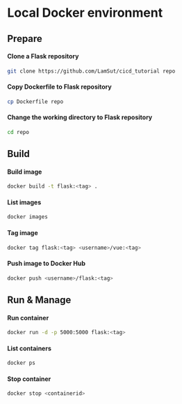 # Local Docker environment

## Prepare
#### Clone a Flask repository
```bash
git clone https://github.com/LamSut/cicd_tutorial repo
```
#### Copy Dockerfile to Flask repository
```bash
cp Dockerfile repo
```
#### Change the working directory to Flask repository
```bash
cd repo
```

## Build
#### Build image
```bash
docker build -t flask:<tag> .
```
#### List images
```bash
docker images
```
#### Tag image
```bash
docker tag flask:<tag> <username>/vue:<tag> 
```
#### Push image to Docker Hub
```bash
docker push <username>/flask:<tag>  
```

## Run & Manage
#### Run container
```bash
docker run -d -p 5000:5000 flask:<tag>
```
#### List containers
```bash
docker ps
```
#### Stop container
```bash
docker stop <containerid>
```
